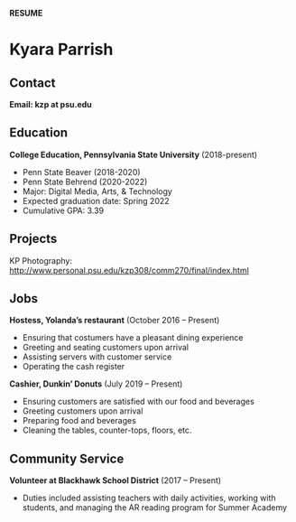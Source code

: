 **RESUME**

Kyara Parrish
===========
Contact
-------
**Email: kzp at psu.edu**

Education
---------
**College Education, Pennsylvania State University** (2018-present)

- Penn State Beaver (2018-2020)
- Penn State Behrend (2020-2022)
- Major: Digital Media, Arts, & Technology
- Expected graduation date: Spring 2022
- Cumulative GPA: 3.39

Projects
--------
KP Photography: http://www.personal.psu.edu/kzp308/comm270/final/index.html

Jobs
----
**Hostess, Yolanda’s restaurant** (October 2016 – Present)

- Ensuring that costumers have a pleasant dining experience
- Greeting and seating customers upon arrival
- Assisting servers with customer service
- Operating the cash register

**Cashier, Dunkin’ Donuts** (July 2019 – Present)

- Ensuring customers are satisfied with our food and beverages
- Greeting customers upon arrival
- Preparing food and beverages
- Cleaning the tables, counter-tops, floors, etc.

Community Service
-----------------
**Volunteer at Blackhawk School District** (2017 – Present)

- Duties included assisting teachers with daily activities, working with students, and managing the AR reading program for Summer Academy


